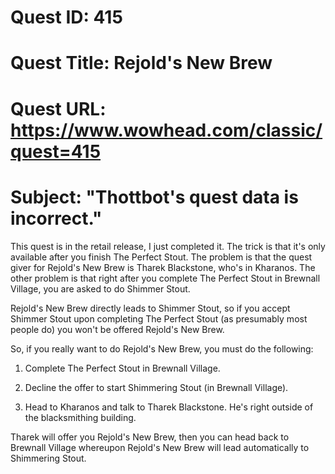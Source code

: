 # Quest ID: 415
# Quest Title: Rejold's New Brew
# Quest URL: https://www.wowhead.com/classic/quest=415
# Subject: "Thottbot's quest data is incorrect."
This quest is in the retail release, I just completed it. The trick is that it's only available after you finish The Perfect Stout. The problem is that the quest giver for Rejold's New Brew is Tharek Blackstone, who's in Kharanos. The other problem is that right after you complete The Perfect Stout in Brewnall Village, you are asked to do Shimmer Stout.

Rejold's New Brew directly leads to Shimmer Stout, so if you accept Shimmer Stout upon completing The Perfect Stout (as presumably most people do) you won't be offered Rejold's New Brew.

So, if you really want to do Rejold's New Brew, you must do the following:

1. Complete The Perfect Stout in Brewnall Village.

2. Decline the offer to start Shimmering Stout (in Brewnall Village).

3. Head to Kharanos and talk to Tharek Blackstone. He's right outside of the blacksmithing building.

Tharek will offer you Rejold's New Brew, then you can head back to Brewnall Village whereupon Rejold's New Brew will lead automatically to Shimmering Stout.